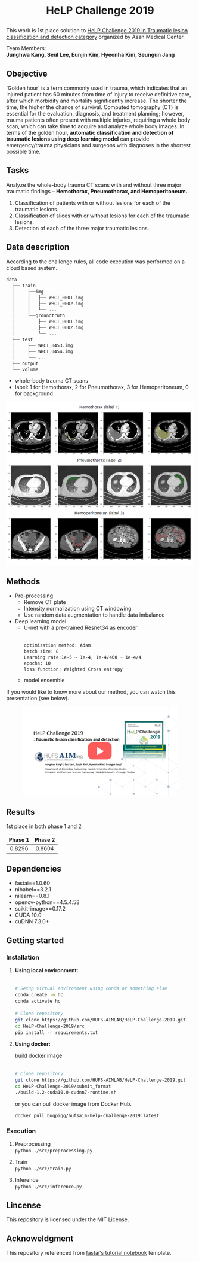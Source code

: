 <h1 align="center">
    <p>HeLP Challenge 2019</p>
</h1>

This work is 1st place solution to [HeLP Challenge 2019 in Traumatic lesion classification and detection category](https://www.synapse.org/#!Synapse:syn21034537/wiki/)  organized by Asan Medical Center.


Team Members:  
**Junghwa Kang, Seul Lee, Eunjin Kim, Hyeonha Kim, Seungun Jang**

## Obejective

'Golden hour' is a term commonly used in trauma, which indicates that an injured patient has 60 minutes from time of injury to receive definitive care, after which morbidity and mortality significantly increase.  The shorter the time, the higher the chance of survival. Computed tomography (CT) is essential for the evaluation, diagnosis, and treatment planning; however, trauma patients often present with multiple injuries, requiring a whole body scan, which can take time to acquire and analyze whole body images. In terms of the golden hour, **automatic classification and detection of traumatic lesions using deep learning model** can provide emergency/trauma physicians and surgeons with diagnoses in the shortest possible time.

## Tasks

Analyze the whole-body trauma CT scans with and without three major traumatic findings – **Hemothorax, Pneumothorax, and Hemoperitoneum.**

1. Classification of patients with or without lesions for each of the traumatic lesions.
2. Classification of slices with or without lesions for each of the traumatic lesions.
3. Detection of each of the three major traumatic lesions.

## Data description

According to the challenge rules, all code execution was performed on a cloud based system.

```
data
  ├── train
  │     ├──img
  │     │   ├── WBCT_0001.img
  │     │   ├── WBCT_0002.img
  │     │   └── ...
  │     └──groundtruth
  │         ├── WBCT_0001.img
  │         ├── WBCT_0002.img
  │         └── ...
  ├── test
  │     ├── WBCT_0453.img
  │     ├── WBCT_0454.img
  │     └── ...
  ├── output
  └── volume
```

- whole-body trauma CT scans
- label: 1 for Hemothorax, 2 for Pneumothorax, 3 for Hemoperitoneum, 0 for background

<div align="center">
  <img src="./img/img1.png" width=530>
</div>

## Methods
- Pre-processing
    - Remove CT plate
    - Intensity normalization using CT windowing
    - Use random data augmentation to handle data imbalance
- Deep learning model
    -  U-net with a pre-trained Resnet34 as encoder
        ```
        
        optimization method: Adam
        batch size: 8
        Learning rate:1e-5 ~ 1e-4, 1e-4/400 ~ 1e-4/4
        epochs: 10
        loss function: Weighted Cross entropy

        ```
    - model ensemble  

If you would like to know more about our method, you can watch this presentation (see below).

<div align="center">
  <a href="https://www.youtube.com/watch?v=v1XVpkY08gc"><img src="./img/img2.png" width=420 alt="IMAGE ALT TEXT"></a>
</div>

## Results

1st place in both phase 1 and 2

<div>

| Phase 1  | Phase 2 |
| :-------: | :-------: | 
| 0.8296 | 0.8604 |

</div>

## Dependencies
- fastai==1.0.60
- nibabel==3.2.1
- nilearn==0.8.1
- opencv-python==4.5.4.58
- scikit-image==0.17.2 
- CUDA 10.0
- cuDNN 7.3.0+

## Getting started

### Installation

1. **Using local environment:** 
    ```bash
    
    # Setup virtual environment using conda or something else
    conda create -n hc 
    conda activate hc

    # Clone repository
    git clone https://github.com/HUFS-AIMLAB/HeLP-Challenge-2019.git
    cd HeLP-Challenge-2019/src
    pip install -r requirements.txt

    ```
2. **Using docker:**  

    build docker image
    ```bash
    
    # Clone repository
    git clone https://github.com/HUFS-AIMLAB/HeLP-Challenge-2019.git
    cd HeLP-Challenge-2019/submit_format
    ./build-1.2-cuda10.0-cudnn7-runtime.sh

    ```
    
    or you can pull docker image from Docker Hub.
    
    ```bash
    docker pull bugpigg/hufsaim-help-challenge-2019:latest
    ```
### Execution

1. Preprocessing   
        `python ./src/preprocessing.py`

2. Train   
        `python ./src/train.py`

3. Inference  
        `python ./src/inference.py`

## Lincense

This repository is licensed under the MIT License.

## Acknoweldgment

This repository referenced from [fastai's tutorial notebook](https://github.com/fastai/course-v3/blob/master/nbs/dl1/lesson3-camvid.ipynb) template.